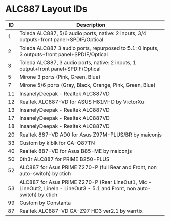 # ALC887 Layout IDs

| ID | Description |
|---|---|
| 1 | Toleda ALC887, 5/6 audio ports, native: 2 inputs, 3/4 outputs+front panel+SPDIF/Optical |
| 2 | Toleda ALC887 3 audio ports, repurposed to 5.1: 0 inputs, 3 outputs+front panel+SPDIF/Optical |
| 3 | Toleda ALC887, 3 audio ports, native: 2 inputs, 1 output+front panel+SPDIF/Optical |
| 5 | Mirone 3 ports (Pink, Green, Blue) |
| 7 | Mirone 5/6 ports (Gray, Black, Orange, Pink, Green, Blue) |
| 11 | InsanelyDeepak - Realtek ALC887VD |
| 12 | Realtek ALC887-VD for ASUS H81M-D by VictorXu |
| 13 | InsanelyDeepak - Realtek ALC887VD |
| 17 | InsanelyDeepak - Realtek ALC887VD |
| 18 | InsanelyDeepak - Realtek ALC887VD |
| 20 | Realtek 887-VD AD0 for Asus Z97M-PLUS/BR by maiconjs |
| 33 | Custom by klblk for GA-Q87TN |
| 40 | Realtek 887-VD for Asus B85-ME by maiconjs |
| 50 | 0th3r ALC887 for PRIME B250-PLUS |
| 52 | ALC887 for Asus PRIME Z270-P (full Rear and Front, non auto-switch) by ctich |
| 53 | ALC887 for Asus PRIME Z270-P (Rear LineOut1, Mic - LineOut2, LineIn - LineOut3 - 5.1 and Front, non auto-switch) by ctich |
| 99 | Custom by Constanta |
| 87 | Realtek ALC887-VD GA-Z97 HD3 ver2.1 by varrtix |
